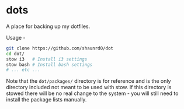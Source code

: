 # dots

A place for backing up my dotfiles.


Usage - 

```bash
git clone https://github.com/shaunrd0/dot
cd dot/
stow i3   # Install i3 settings
stow bash # Install bash settings
# ... etc ...
```

Note that the `dot/packages/` directory is for reference and is the only directory included not meant to be used with stow. If this directory is stowed there will be no real change to the system - you will still need to install the package lists manually.


